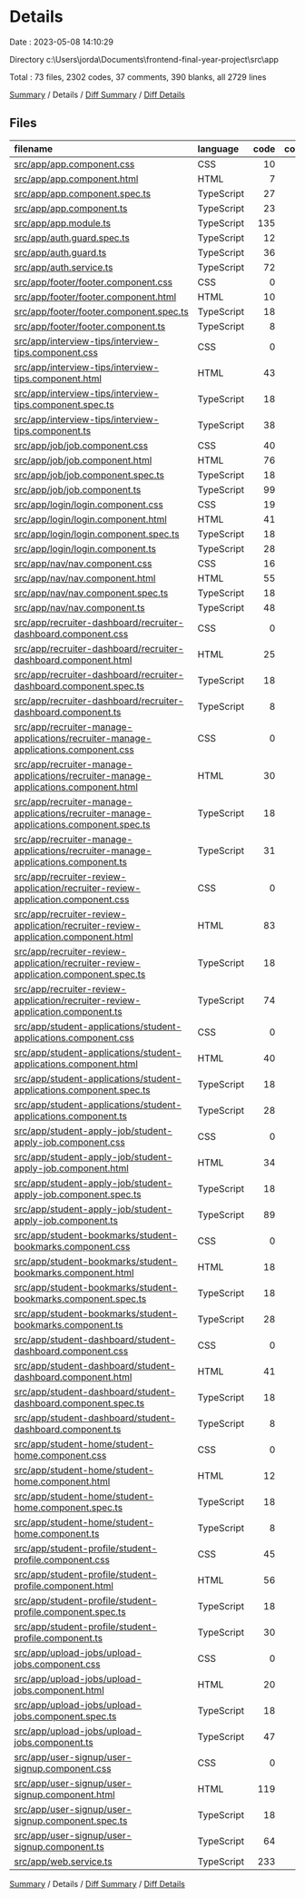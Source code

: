# Details

Date : 2023-05-08 14:10:29

Directory c:\\Users\\jorda\\Documents\\frontend-final-year-project\\src\\app

Total : 73 files,  2302 codes, 37 comments, 390 blanks, all 2729 lines

[Summary](results.md) / Details / [Diff Summary](diff.md) / [Diff Details](diff-details.md)

## Files
| filename | language | code | comment | blank | total |
| :--- | :--- | ---: | ---: | ---: | ---: |
| [src/app/app.component.css](/src/app/app.component.css) | CSS | 10 | 0 | 2 | 12 |
| [src/app/app.component.html](/src/app/app.component.html) | HTML | 7 | 0 | 1 | 8 |
| [src/app/app.component.spec.ts](/src/app/app.component.spec.ts) | TypeScript | 27 | 0 | 5 | 32 |
| [src/app/app.component.ts](/src/app/app.component.ts) | TypeScript | 23 | 0 | 5 | 28 |
| [src/app/app.module.ts](/src/app/app.module.ts) | TypeScript | 135 | 0 | 7 | 142 |
| [src/app/auth.guard.spec.ts](/src/app/auth.guard.spec.ts) | TypeScript | 12 | 0 | 5 | 17 |
| [src/app/auth.guard.ts](/src/app/auth.guard.ts) | TypeScript | 36 | 2 | 4 | 42 |
| [src/app/auth.service.ts](/src/app/auth.service.ts) | TypeScript | 72 | 6 | 11 | 89 |
| [src/app/footer/footer.component.css](/src/app/footer/footer.component.css) | CSS | 0 | 0 | 1 | 1 |
| [src/app/footer/footer.component.html](/src/app/footer/footer.component.html) | HTML | 10 | 0 | 1 | 11 |
| [src/app/footer/footer.component.spec.ts](/src/app/footer/footer.component.spec.ts) | TypeScript | 18 | 0 | 6 | 24 |
| [src/app/footer/footer.component.ts](/src/app/footer/footer.component.ts) | TypeScript | 8 | 0 | 3 | 11 |
| [src/app/interview-tips/interview-tips.component.css](/src/app/interview-tips/interview-tips.component.css) | CSS | 0 | 0 | 1 | 1 |
| [src/app/interview-tips/interview-tips.component.html](/src/app/interview-tips/interview-tips.component.html) | HTML | 43 | 1 | 8 | 52 |
| [src/app/interview-tips/interview-tips.component.spec.ts](/src/app/interview-tips/interview-tips.component.spec.ts) | TypeScript | 18 | 0 | 6 | 24 |
| [src/app/interview-tips/interview-tips.component.ts](/src/app/interview-tips/interview-tips.component.ts) | TypeScript | 38 | 0 | 4 | 42 |
| [src/app/job/job.component.css](/src/app/job/job.component.css) | CSS | 40 | 0 | 13 | 53 |
| [src/app/job/job.component.html](/src/app/job/job.component.html) | HTML | 76 | 1 | 4 | 81 |
| [src/app/job/job.component.spec.ts](/src/app/job/job.component.spec.ts) | TypeScript | 18 | 0 | 6 | 24 |
| [src/app/job/job.component.ts](/src/app/job/job.component.ts) | TypeScript | 99 | 1 | 17 | 117 |
| [src/app/login/login.component.css](/src/app/login/login.component.css) | CSS | 19 | 0 | 2 | 21 |
| [src/app/login/login.component.html](/src/app/login/login.component.html) | HTML | 41 | 0 | 1 | 42 |
| [src/app/login/login.component.spec.ts](/src/app/login/login.component.spec.ts) | TypeScript | 18 | 0 | 6 | 24 |
| [src/app/login/login.component.ts](/src/app/login/login.component.ts) | TypeScript | 28 | 2 | 6 | 36 |
| [src/app/nav/nav.component.css](/src/app/nav/nav.component.css) | CSS | 16 | 0 | 5 | 21 |
| [src/app/nav/nav.component.html](/src/app/nav/nav.component.html) | HTML | 55 | 2 | 1 | 58 |
| [src/app/nav/nav.component.spec.ts](/src/app/nav/nav.component.spec.ts) | TypeScript | 18 | 0 | 6 | 24 |
| [src/app/nav/nav.component.ts](/src/app/nav/nav.component.ts) | TypeScript | 48 | 0 | 9 | 57 |
| [src/app/recruiter-dashboard/recruiter-dashboard.component.css](/src/app/recruiter-dashboard/recruiter-dashboard.component.css) | CSS | 0 | 0 | 1 | 1 |
| [src/app/recruiter-dashboard/recruiter-dashboard.component.html](/src/app/recruiter-dashboard/recruiter-dashboard.component.html) | HTML | 25 | 0 | 1 | 26 |
| [src/app/recruiter-dashboard/recruiter-dashboard.component.spec.ts](/src/app/recruiter-dashboard/recruiter-dashboard.component.spec.ts) | TypeScript | 18 | 0 | 6 | 24 |
| [src/app/recruiter-dashboard/recruiter-dashboard.component.ts](/src/app/recruiter-dashboard/recruiter-dashboard.component.ts) | TypeScript | 8 | 0 | 3 | 11 |
| [src/app/recruiter-manage-applications/recruiter-manage-applications.component.css](/src/app/recruiter-manage-applications/recruiter-manage-applications.component.css) | CSS | 0 | 0 | 1 | 1 |
| [src/app/recruiter-manage-applications/recruiter-manage-applications.component.html](/src/app/recruiter-manage-applications/recruiter-manage-applications.component.html) | HTML | 30 | 0 | 1 | 31 |
| [src/app/recruiter-manage-applications/recruiter-manage-applications.component.spec.ts](/src/app/recruiter-manage-applications/recruiter-manage-applications.component.spec.ts) | TypeScript | 18 | 0 | 6 | 24 |
| [src/app/recruiter-manage-applications/recruiter-manage-applications.component.ts](/src/app/recruiter-manage-applications/recruiter-manage-applications.component.ts) | TypeScript | 31 | 1 | 8 | 40 |
| [src/app/recruiter-review-application/recruiter-review-application.component.css](/src/app/recruiter-review-application/recruiter-review-application.component.css) | CSS | 0 | 0 | 1 | 1 |
| [src/app/recruiter-review-application/recruiter-review-application.component.html](/src/app/recruiter-review-application/recruiter-review-application.component.html) | HTML | 83 | 6 | 3 | 92 |
| [src/app/recruiter-review-application/recruiter-review-application.component.spec.ts](/src/app/recruiter-review-application/recruiter-review-application.component.spec.ts) | TypeScript | 18 | 0 | 6 | 24 |
| [src/app/recruiter-review-application/recruiter-review-application.component.ts](/src/app/recruiter-review-application/recruiter-review-application.component.ts) | TypeScript | 74 | 1 | 16 | 91 |
| [src/app/student-applications/student-applications.component.css](/src/app/student-applications/student-applications.component.css) | CSS | 0 | 0 | 1 | 1 |
| [src/app/student-applications/student-applications.component.html](/src/app/student-applications/student-applications.component.html) | HTML | 40 | 0 | 1 | 41 |
| [src/app/student-applications/student-applications.component.spec.ts](/src/app/student-applications/student-applications.component.spec.ts) | TypeScript | 18 | 0 | 6 | 24 |
| [src/app/student-applications/student-applications.component.ts](/src/app/student-applications/student-applications.component.ts) | TypeScript | 28 | 0 | 5 | 33 |
| [src/app/student-apply-job/student-apply-job.component.css](/src/app/student-apply-job/student-apply-job.component.css) | CSS | 0 | 0 | 1 | 1 |
| [src/app/student-apply-job/student-apply-job.component.html](/src/app/student-apply-job/student-apply-job.component.html) | HTML | 34 | 1 | 2 | 37 |
| [src/app/student-apply-job/student-apply-job.component.spec.ts](/src/app/student-apply-job/student-apply-job.component.spec.ts) | TypeScript | 18 | 0 | 6 | 24 |
| [src/app/student-apply-job/student-apply-job.component.ts](/src/app/student-apply-job/student-apply-job.component.ts) | TypeScript | 89 | 3 | 11 | 103 |
| [src/app/student-bookmarks/student-bookmarks.component.css](/src/app/student-bookmarks/student-bookmarks.component.css) | CSS | 0 | 0 | 1 | 1 |
| [src/app/student-bookmarks/student-bookmarks.component.html](/src/app/student-bookmarks/student-bookmarks.component.html) | HTML | 18 | 0 | 1 | 19 |
| [src/app/student-bookmarks/student-bookmarks.component.spec.ts](/src/app/student-bookmarks/student-bookmarks.component.spec.ts) | TypeScript | 18 | 0 | 6 | 24 |
| [src/app/student-bookmarks/student-bookmarks.component.ts](/src/app/student-bookmarks/student-bookmarks.component.ts) | TypeScript | 28 | 1 | 5 | 34 |
| [src/app/student-dashboard/student-dashboard.component.css](/src/app/student-dashboard/student-dashboard.component.css) | CSS | 0 | 0 | 1 | 1 |
| [src/app/student-dashboard/student-dashboard.component.html](/src/app/student-dashboard/student-dashboard.component.html) | HTML | 41 | 0 | 1 | 42 |
| [src/app/student-dashboard/student-dashboard.component.spec.ts](/src/app/student-dashboard/student-dashboard.component.spec.ts) | TypeScript | 18 | 0 | 6 | 24 |
| [src/app/student-dashboard/student-dashboard.component.ts](/src/app/student-dashboard/student-dashboard.component.ts) | TypeScript | 8 | 0 | 3 | 11 |
| [src/app/student-home/student-home.component.css](/src/app/student-home/student-home.component.css) | CSS | 0 | 0 | 1 | 1 |
| [src/app/student-home/student-home.component.html](/src/app/student-home/student-home.component.html) | HTML | 12 | 0 | 0 | 12 |
| [src/app/student-home/student-home.component.spec.ts](/src/app/student-home/student-home.component.spec.ts) | TypeScript | 18 | 0 | 6 | 24 |
| [src/app/student-home/student-home.component.ts](/src/app/student-home/student-home.component.ts) | TypeScript | 8 | 0 | 3 | 11 |
| [src/app/student-profile/student-profile.component.css](/src/app/student-profile/student-profile.component.css) | CSS | 45 | 0 | 15 | 60 |
| [src/app/student-profile/student-profile.component.html](/src/app/student-profile/student-profile.component.html) | HTML | 56 | 0 | 1 | 57 |
| [src/app/student-profile/student-profile.component.spec.ts](/src/app/student-profile/student-profile.component.spec.ts) | TypeScript | 18 | 0 | 6 | 24 |
| [src/app/student-profile/student-profile.component.ts](/src/app/student-profile/student-profile.component.ts) | TypeScript | 30 | 0 | 8 | 38 |
| [src/app/upload-jobs/upload-jobs.component.css](/src/app/upload-jobs/upload-jobs.component.css) | CSS | 0 | 0 | 1 | 1 |
| [src/app/upload-jobs/upload-jobs.component.html](/src/app/upload-jobs/upload-jobs.component.html) | HTML | 20 | 1 | 2 | 23 |
| [src/app/upload-jobs/upload-jobs.component.spec.ts](/src/app/upload-jobs/upload-jobs.component.spec.ts) | TypeScript | 18 | 0 | 6 | 24 |
| [src/app/upload-jobs/upload-jobs.component.ts](/src/app/upload-jobs/upload-jobs.component.ts) | TypeScript | 47 | 0 | 10 | 57 |
| [src/app/user-signup/user-signup.component.css](/src/app/user-signup/user-signup.component.css) | CSS | 0 | 0 | 1 | 1 |
| [src/app/user-signup/user-signup.component.html](/src/app/user-signup/user-signup.component.html) | HTML | 119 | 0 | 6 | 125 |
| [src/app/user-signup/user-signup.component.spec.ts](/src/app/user-signup/user-signup.component.spec.ts) | TypeScript | 18 | 0 | 6 | 24 |
| [src/app/user-signup/user-signup.component.ts](/src/app/user-signup/user-signup.component.ts) | TypeScript | 64 | 2 | 8 | 74 |
| [src/app/web.service.ts](/src/app/web.service.ts) | TypeScript | 233 | 6 | 54 | 293 |

[Summary](results.md) / Details / [Diff Summary](diff.md) / [Diff Details](diff-details.md)